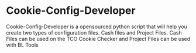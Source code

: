 # Cookie-Config-Developer
Cookie-Config-Developer is a opensourced python script that will help you create two types of configuration files. Cash files and Project Files. Cash Files can be used on the TCO Cookie Checker and Project Files can be used with BL Tools
